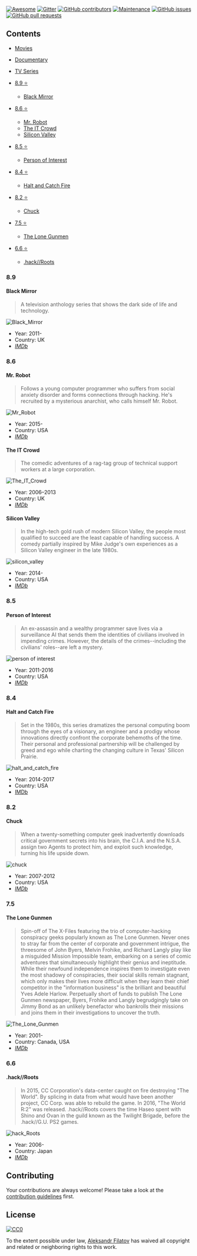 [![Awesome](https://cdn.rawgit.com/sindresorhus/awesome/d7305f38d29fed78fa85652e3a63e154dd8e8829/media/badge.svg)](https://github.com/sindresorhus/awesome)
[![Gitter](https://badges.gitter.im/Join%20Chat.svg)](https://gitter.im/greybax/IT-films?utm_source=badge&utm_medium=badge&utm_campaign=pr-badge)
[![GitHub contributors](https://img.shields.io/github/contributors/greybax/awesome-IT-films.svg)](https://GitHub.com/greybax/awesome-IT-films/graphs/contributors/)
[![Maintenance](https://img.shields.io/badge/Maintained%3F-yes-green.svg)](https://GitHub.com/greybax/awesome-IT-films/graphs/commit-activity)
[![GitHub issues](https://img.shields.io/github/issues/greybax/awesome-IT-films.svg)](https://github.com/greybax/awesome-IT-films/issues)
[![GitHub pull requests](https://img.shields.io/github/issues-pr/greybax/awesome-IT-films.svg)](https://github.com/greybax/awesome-IT-films/pulls)

## Contents

- [Movies](movies.md)
- [Documentary](documentary.md)
- [TV Series](tv_series.md)

- [8.9 :star:](#_89)
  - [Black Mirror](#black-mirror)
- [8.6 :star:](#_86)
  - [Mr. Robot](#mr-robot)
  - [The IT Crowd](#the-it-crowd)
  - [Silicon Valley](#silicon-valley)
- [8.5 :star:](#_85)
  - [Person of Interest](#person-of-interest)
- [8.4 :star:](#_84)
  - [Halt and Catch Fire](#halt-and-catch-fire)
- [8.2 :star:](#_82)
  - [Chuck](#chuck)
- [7.5 :star:](#_75)
  - [The Lone Gunmen](#the-lone-gunmen)
- [6.6 :star:](#_66)
  - [ .hack//Roots](#hack_roots)

### 8.9

#### Black Mirror
> A television anthology series that shows the dark side of life and technology.

![Black_Mirror](assets/black_mirror.jpg)
* Year: 2011-
* Country: UK
* [_IMDb_](https://www.imdb.com/title/tt2085059/)

### 8.6

#### Mr. Robot
> Follows a young computer programmer who suffers from social anxiety disorder and forms connections through hacking. He's recruited by a mysterious anarchist, who calls himself Mr. Robot.

![Mr_Robot](assets/mr_robot.jpg)
* Year: 2015-
* Country: USA
* [_IMDb_](https://www.imdb.com/title/tt4158110)

#### The IT Crowd
> The comedic adventures of a rag-tag group of technical support workers at a large corporation.

![The_IT_Crowd](assets/the_it_crowd.jpg)
* Year: 2006–2013
* Country: UK
* [_IMDb_](https://www.imdb.com/title/tt0487831)

#### Silicon Valley
> In the high-tech gold rush of modern Silicon Valley, the people most qualified to succeed are the least capable of handling success. A comedy partially inspired by Mike Judge's own experiences as a Silicon Valley engineer in the late 1980s.

![silicon_valley](assets/silicon_valley.jpg)
* Year: 2014-
* Country: USA
* [_IMDb_](https://www.imdb.com/title/tt2575988/)

### 8.5

#### Person of Interest
> An ex-assassin and a wealthy programmer save lives via a surveillance AI that sends them the identities of civilians involved in impending crimes. However, the details of the crimes--including the civilians' roles--are left a mystery. 

![person of interest](assets/person_of_interest.jpg)
* Year: 2011-2016
* Country: USA
* [_IMDb_](https://www.imdb.com/title/tt1839578/)

### 8.4

#### Halt and Catch Fire

> Set in the 1980s, this series dramatizes the personal computing boom through the eyes of a visionary, an engineer and a prodigy whose innovations directly confront the corporate behemoths of the time. Their personal and professional partnership will be challenged by greed and ego while charting the changing culture in Texas' Silicon Prairie.

![halt_and_catch_fire](assets/halt_and_catch_fire.jpg)
* Year: 2014-2017
* Country: USA
* [IMDb](https://www.imdb.com/title/tt2543312/)

### 8.2

#### Chuck
> When a twenty-something computer geek inadvertently downloads critical government secrets into his brain, the C.I.A. and the N.S.A. assign two Agents to protect him, and exploit such knowledge, turning his life upside down.

![chuck](assets/chuck.jpg)
* Year: 2007-2012
* Country: USA
* [_IMDb_](https://www.imdb.com/title/tt0934814/)

### 7.5

#### The Lone Gunmen
> Spin-off of The X-Files featuring the trio of computer-hacking conspiracy geeks popularly known as The Lone Gunmen. Never ones to stray far from the center of corporate and government intrigue, the threesome of John Byers, Melvin Frohike, and Richard Langly play like a misguided Mission Impossible team, embarking on a series of comic adventures that simultaneously highlight their genius and ineptitude. While their newfound independence inspires them to investigate even the most shadowy of conspiracies, their social skills remain stagnant, which only makes their lives more difficult when they learn their chief competitor in the "information business" is the brilliant and beautiful Yves Adele Harlow. Perpetually short of funds to publish The Lone Gunmen newspaper, Byers, Frohike and Langly begrudgingly take on Jimmy Bond as an unlikely benefactor who bankrolls their missions and joins them in their investigations to uncover the truth.

![The_Lone_Gunmen](assets/the_lone_gunmen.jpg)
* Year: 2001-
* Country: Canada, USA
* [_IMDb_](https://www.imdb.com/title/tt0243069)

### 6.6

#### .hack//Roots
> In 2015, CC Corporation's data-center caught on fire destroying "The World". By splicing in data from what would have been another project, CC Corp. was able to rebuild the game. In 2016, "The World R:2" was released. .hack//Roots covers the time Haseo spent with Shino and Ovan in the guild known as the Twilight Brigade, before the .hack//G.U. PS2 games.

![hack_Roots](assets/hack_roots.jpg)
* Year: 2006-
* Country: Japan
* [_IMDb_](https://www.imdb.com/title/tt0807655/)

## Contributing
Your contributions are always welcome! Please take a look at the [contribution guidelines](CONTRIBUTING.md) first.

## License
[![CC0](https://mirrors.creativecommons.org/presskit/buttons/88x31/svg/cc-zero.svg)](https://creativecommons.org/publicdomain/zero/1.0/)

To the extent possible under law, [Aleksandr Filatov](https://alfilatov.com) has waived all copyright and related or neighboring rights to this work.
